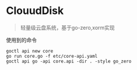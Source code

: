 # ClouudDisk

>轻量级云盘系统，基于go-zero,xorm实现

使用到的命令
```text
goctl api new core
go run core.go -f etc/core-api.yaml  
goctl api go -api core.api -dir . -style go_zero
```